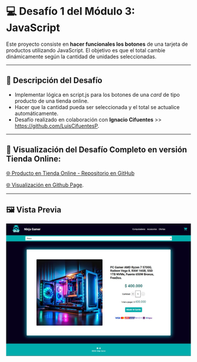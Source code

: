 # 💻 Desafío 1 del Módulo 3: JavaScript

Este proyecto consiste en **hacer funcionales los botones** de una tarjeta de productos utilizando JavaScript. El objetivo es que el total cambie dinámicamente según la cantidad de unidades seleccionadas.

---

## 📝 Descripción del Desafío
- Implementar lógica en script.js para los botones de una *card* de tipo producto de una tienda online.
- Hacer que la cantidad pueda ser seleccionada y el total se actualice automáticamente.
- Desafío realizado en colaboración con **Ignacio Cifuentes** >> https://github.com/LuisCifuentesP.

---

## 🔗 Visualización del Desafío Completo en versión Tienda Online:
[🌐 Producto en Tienda Online - Repositorio en GitHub](https://github.com/muriel-ap/js_desafio1)

[🌐 Visualización en Github Page](https://muriel-ap.github.io/js_desafio1/).


---
## 🖼️ Vista Previa
![Screenshot del proyecto](assets/img/screenshot_desafio.jpg)
